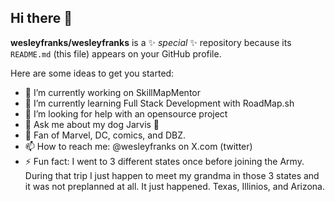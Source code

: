 ## Hi there 👋

**wesleyfranks/wesleyfranks** is a ✨ _special_ ✨ repository because its `README.md` (this file) appears on your GitHub profile.

Here are some ideas to get you started:

- 🔭 I’m currently working on SkillMapMentor
- 🌱 I’m currently learning Full Stack Development with RoadMap.sh
- 🤔 I’m looking for help with an opensource project 
- 💬 Ask me about my dog Jarvis 🐶
- 🪭 Fan of Marvel, DC, comics, and DBZ. 
- 📫 How to reach me: @wesleyfranks on X.com (twitter)
- ⚡  Fun fact: I went to 3 different states once before joining the Army. During that trip I just happen to meet my grandma in those 3 states and it was not preplanned at all. It just happened. Texas, Illinios, and Arizona.  

